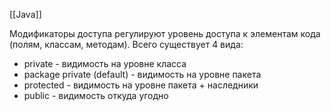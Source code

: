 [[Java]]

Модификаторы доступа регулируют уровень доступа к элементам кода (полям, классам, методам).
Всего существует 4 вида:
- private - видимость на уровне класса
- package private (default) - видимость на уровне пакета
- protected -  видимость на уровне пакета + наследники
- public -  видимость откуда угодно



